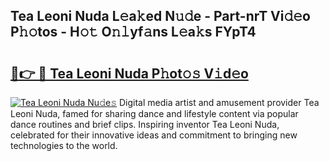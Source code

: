## Tea Leoni Nuda L𝚎a𝚔ed N𝚞𝚍e - Part-nrT Vi𝚍𝚎o P𝚑𝚘tos - H𝚘𝚝 O𝚗𝚕yf𝚊ns L𝚎a𝚔s FYpT4

# <h2><a href="http://kfd5dh.oniu.top/?m=Tea+Leoni+Nuda">🔗👉 🔴 Tea Leoni Nuda P𝚑ot𝚘𝚜 V𝚒d𝚎o</a></h2>

[![Tea Leoni Nuda Nu𝚍e𝚜](https://i.imgur.com/0qMVB7G.gif)](http://kfd5dh.oniu.top/?m=Tea+Leoni+Nuda)
Digital media artist and amusement provider Tea Leoni Nuda, famed for sharing dance and lifestyle content via popular dance routines and brief clips. Inspiring inventor Tea Leoni Nuda, celebrated for their innovative ideas and commitment to bringing new technologies to the world.  
